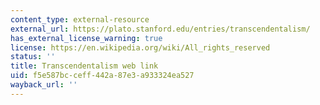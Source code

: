 ```yaml
---
content_type: external-resource
external_url: https://plato.stanford.edu/entries/transcendentalism/
has_external_license_warning: true
license: https://en.wikipedia.org/wiki/All_rights_reserved
status: ''
title: Transcendentalism web link
uid: f5e587bc-ceff-442a-87e3-a933324ea527
wayback_url: ''
---
```

